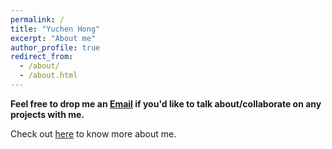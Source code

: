 ```yaml
---
permalink: /
title: "Yuchen Hong"
excerpt: "About me"
author_profile: true
redirect_from: 
  - /about/
  - /about.html
---
```

<!--  Hanyu Chen is an incoming Master of student at The Hong Kong University of Science and Technology (HKUST). She has interests in Computer Science and Telecommunications. After her undergraduate degree, she has act as software development engineer in SAIC Volkswagen Automobile Co., Ltd for one year. Responsible for the digital transformation of the company (mainly internal Employee users, mainly Business projects) and the transfer of some processes from traditional offline to online. -->
<!-- 主页展示内容，直接添加 -->



**Feel free to drop me an <a href="mailto:brian.hyc0707@gmail.com">Email</a> if you'd like to talk about/collaborate on any projects with me.**

 Check out [here](https://briannhyc.github.io/cv/cv) to know more about me.



